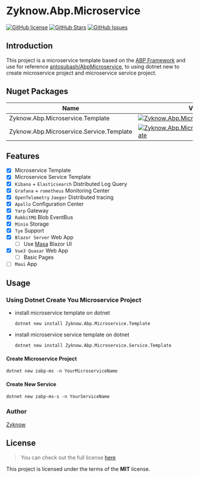 Zyknow.Abp.Microservice
============
[![GitHub license](https://img.shields.io/badge/license-MIT-blue.svg)](https://mit-license.org/)
[![GitHub Stars](https://img.shields.io/github/stars/zyknow/AbpMicroservice.svg)](https://github.com/zyknow/AbpMicroservice/stargazers) 
[![GitHub Issues](https://img.shields.io/github/issues/zyknow/AbpMicroservice.svg)](https://github.com/zyknow/AbpMicroservice/issues)

## Introduction

This project is a microservice template based on the [ABP Framework](https://docs.abp.io/) and use for reference [antosubash/AbpMicroservice](https://github.com/antosubash/AbpMicroservice), 
to using dotnet new to create microservice project and microservice service project.

## Nuget Packages
|Name|Version|Download|
|---|---|---|
|Zyknow.Abp.Microservice.Template|[![Zyknow.Abp.Microservice.Template](https://img.shields.io/nuget/v/Zyknow.Abp.Microservice.Template.svg)](https://www.nuget.org/packages/Zyknow.Abp.Microservice.Template/)|[![Zyknow.Abp.Microservice.Template](https://img.shields.io/nuget/dt/Zyknow.Abp.Microservice.Template.svg)](https://www.nuget.org/packages/Zyknow.Abp.Microservice.Template/)|
|Zyknow.Abp.Microservice.Service.Template|[![Zyknow.Abp.Microservice.Service.Template](https://img.shields.io/nuget/v/Zyknow.Abp.Microservice.Service.Template.svg)](https://www.nuget.org/packages/Zyknow.Abp.Microservice.Service.Template/)|[![Zyknow.Abp.Microservice.Service.Template](https://img.shields.io/nuget/dt/Zyknow.Abp.Microservice.Service.Template.svg)](https://www.nuget.org/packages/Zyknow.Abp.Microservice.Service.Template/)|


## Features
- [x]  Microservice Template
- [x]  Microservice Service Template
- [x] `Kibana` + `Elasticsearch` Distributed Log Query
- [x] `Grafana` + `rometheus` Monitoring Center
- [x] `OpenTelemetry` `Jaeger` Distributed tracing
- [x] `Apollo` Configuration Center
- [x] `Yarp` Gateway
- [x] `RabbitMQ` Blob EventBus
- [x] `Minio`  Storage 
- [x] `Tye` Support
- [x] `Blazor Server` Web App
	- [ ] Use [Masa](https://www.masastack.com/framework) Blazor UI
- [x] `Vue3 Quasar` Web App
	- [ ] Basic Pages
- [ ] `Maui` App

## Usage

### Using Dotnet Create You Microservice Project

* install microservice template on dotnet
	``` shell
	dotnet new install Zyknow.Abp.Microservice.Template
	```
* install microservice service template on dotnet
	``` shell
	dotnet new install Zyknow.Abp.Microservice.Service.Template
	```


#### Create Microservice Project

``` shell
dotnet new zabp-ms -n YourMicroserviceName
```


#### Create New Service

``` shell
dotnet new zabp-ms-s -n YourServiceName
```

### Author

[Zyknow](https://github.com/zyknow)



## License
>You can check out the full license [here](https://github.com/zyknow/AbpMicroservice/blob/master/LICENSE)

This project is licensed under the terms of the **MIT** license.
